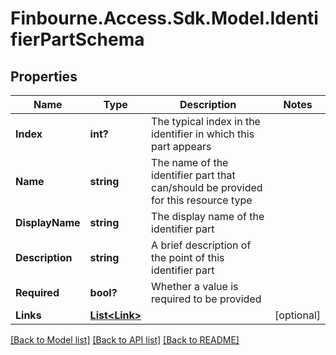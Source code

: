 
# Finbourne.Access.Sdk.Model.IdentifierPartSchema

## Properties

Name | Type | Description | Notes
------------ | ------------- | ------------- | -------------
**Index** | **int?** | The typical index in the identifier in which this part appears | 
**Name** | **string** | The name of the identifier part that can/should be provided for this resource type | 
**DisplayName** | **string** | The display name of the identifier part | 
**Description** | **string** | A brief description of the point of this identifier part | 
**Required** | **bool?** | Whether a value is required to be provided | 
**Links** | [**List&lt;Link&gt;**](Link.md) |  | [optional] 

[[Back to Model list]](../README.md#documentation-for-models)
[[Back to API list]](../README.md#documentation-for-api-endpoints)
[[Back to README]](../README.md)

